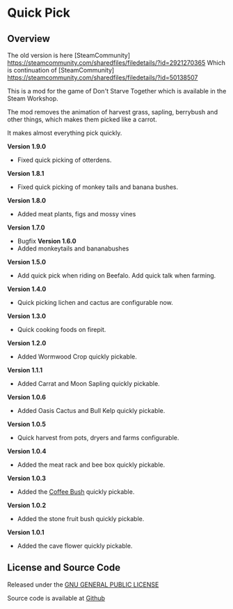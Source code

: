 # Quick Pick

## Overview

The old version is here [SteamCommunity] https://steamcommunity.com/sharedfiles/filedetails/?id=2921270365
Which is continuation of [SteamCommunity] https://steamcommunity.com/sharedfiles/filedetails/?id=50138507

This is a mod for the game of Don't Starve Together which is available in the Steam Workshop. 

The mod removes the animation of harvest grass, sapling, berrybush and other things, which makes them picked like a carrot.

It makes almost everything pick quickly.

**Version 1.9.0**
- Fixed quick picking of otterdens.

**Version 1.8.1**
- Fixed quick picking of monkey tails and banana bushes.

**Version 1.8.0**
- Added meat plants, figs and mossy vines

**Version 1.7.0**
- Bugfix
**Version 1.6.0**
- Added monkeytails and bananabushes

**Version 1.5.0**

- Add quick pick when riding on Beefalo. Add quick talk when farming.

**Version 1.4.0**

- Quick picking lichen and cactus are configurable now.

**Version 1.3.0**

- Quick cooking foods on firepit.

**Version 1.2.0**

- Added Wormwood Crop quickly pickable.

**Version 1.1.1**

- Added Carrat and Moon Sapling quickly pickable.

**Version 1.0.6**

- Added Oasis Cactus and Bull Kelp quickly pickable.

**Version 1.0.5**

- Quick harvest from pots, dryers and farms configurable.

**Version 1.0.4**

- Added the meat rack and bee box quickly pickable.

**Version 1.0.3**

- Added the [Coffee Bush](https://steamcommunity.com/sharedfiles/filedetails/?id=1463489316) quickly pickable.

**Version 1.0.2**

- Added the stone fruit bush quickly pickable.

**Version 1.0.1**

- Added the cave flower quickly pickable.

## License and Source Code

Released under the [GNU GENERAL PUBLIC LICENSE](https://www.gnu.org/licenses/gpl-3.0.en.html)

Source code is available at [Github](https://github.com/46319943/dst-mod-quick-pick)
